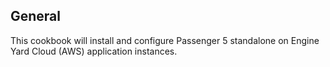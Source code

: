 ## General

This cookbook will install and configure Passenger 5 standalone on Engine Yard Cloud (AWS) application instances.  
